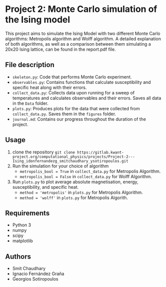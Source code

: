 # Project 2: Monte Carlo simulation of the Ising model

This project aims to simulate the Ising Model with two different Monte Carlo algorithms: Metropolis algorithm and Wolff algorithm. A detailed explanation of both algorithms, as well as a comparison between them simulating a 20x20 Ising lattice, can be found in the report.pdf file.  

## File description
- `skeleton.py`: Code that performs Monte Carlo experiment.
- `observables.py`: Contains functions that calculate susceptibility and specific heat along with their errors. 
- `collect_data.py`: Collects data upon running for a sweep of temperatures and calculates observables and their errors. Saves all data in the `Data` folder.
- `plots.py`: Produces plots for the data that were collected from `collect_data.py`. Saves them in the `figures` folder.
- `journal.md`: Contains our progress throughout the duration of the project.



## Usage
1. clone the repository `git clone https://gitlab.kwant-project.org/computational_physics/projects/Project-2---Ising_idonfernandezg_smitchaudhary_ysotiropoulos.git`
2. Run the simulation for your choice of algorithm
    * `metropolis_bool = True` in `collect_data.py` for Metropolis Algorithm.
    * `metropolis_bool = False` in `collect_data.py` for Wolff Algorithm.
3. Run `plots.py` to plot average absolute magnetisation, energy, susceptibility, and specific heat.
    * `method = 'metropolis'` in `plots.py` for Metropolis Algorithm.
    * `method = 'wolff'` in `plots.py` for Metropolis Algorith.
    
## Requirements
- Python 3
- numpy
- scipy
- matplotlib


## Authors
- Smit Chaudhary
- Ignacio Fernández Graña
- Georgios Sotiropoulos